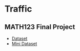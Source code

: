 # Traffic

## MATH123 Final Project

* [Dataset](https://www.research-collection.ethz.ch/handle/20.500.11850/437802)
* [Mini Dataset](https://www.kaggle.com/datasets/fedesoriano/traffic-prediction-dataset/data)